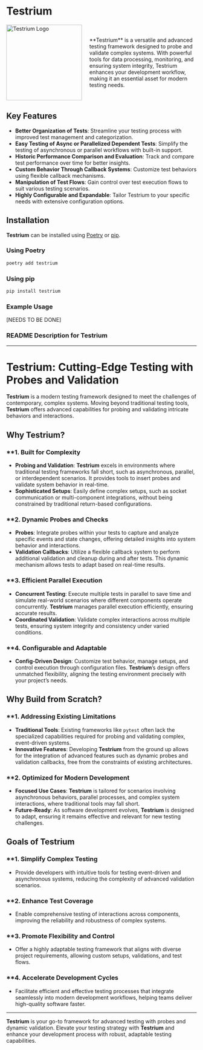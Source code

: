 # **Testrium**

<div style="display: flex; align-items: center;">
  <img src="https://github.com/letalboy/Spectrum/assets/63066865/cf9c60e7-9eba-474c-8cc1-b246e661fd5c" alt="Testrium Logo" width="200" height="200" style="margin-right: 20px;">
  <div>
    <p>**Testrium** is a versatile and advanced testing framework designed to probe and validate complex systems. With powerful tools for data processing, monitoring, and ensuring system integrity, Testrium enhances your development workflow, making it an essential asset for modern testing needs.</p>
  </div>
</div>

## **Key Features**

- **Better Organization of Tests**: Streamline your testing process with improved test management and categorization.
- **Easy Testing of Async or Parallelized Dependent Tests**: Simplify the testing of asynchronous or parallel workflows with built-in support.
- **Historic Performance Comparison and Evaluation**: Track and compare test performance over time for better insights.
- **Custom Behavior Through Callback Systems**: Customize test behaviors using flexible callback mechanisms.
- **Manipulation of Test Flows**: Gain control over test execution flows to suit various testing scenarios.
- **Highly Configurable and Expandable**: Tailor Testrium to your specific needs with extensive configuration options.

## **Installation**

**Testrium** can be installed using [Poetry](https://python-poetry.org/) or [pip](https://pip.pypa.io/en/stable/).

### **Using Poetry**

```bash
poetry add testrium
```

### **Using pip**

```bash
pip install testrium
```

### **Example Usage**

[NEEDS TO BE DONE]

### **README Description for Testrium**

---

# **Testrium: Cutting-Edge Testing with Probes and Validation**

**Testrium** is a modern testing framework designed to meet the challenges of contemporary, complex systems. Moving beyond traditional testing tools, **Testrium** offers advanced capabilities for probing and validating intricate behaviors and interactions.

## **Why Testrium?**

### **1. **Built for Complexity**
- **Probing and Validation**: **Testrium** excels in environments where traditional testing frameworks fall short, such as asynchronous, parallel, or interdependent scenarios. It provides tools to insert probes and validate system behavior in real-time.
- **Sophisticated Setups**: Easily define complex setups, such as socket communication or multi-component integrations, without being constrained by traditional return-based configurations.

### **2. **Dynamic Probes and Checks**
- **Probes**: Integrate probes within your tests to capture and analyze specific events and state changes, offering detailed insights into system behavior and interactions.
- **Validation Callbacks**: Utilize a flexible callback system to perform additional validation and cleanup during and after tests. This dynamic mechanism allows tests to adapt based on real-time results.

### **3. **Efficient Parallel Execution**
- **Concurrent Testing**: Execute multiple tests in parallel to save time and simulate real-world scenarios where different components operate concurrently. **Testrium** manages parallel execution efficiently, ensuring accurate results.
- **Coordinated Validation**: Validate complex interactions across multiple tests, ensuring system integrity and consistency under varied conditions.

### **4. **Configurable and Adaptable**
- **Config-Driven Design**: Customize test behavior, manage setups, and control execution through configuration files. **Testrium**’s design offers unmatched flexibility, aligning the testing environment precisely with your project’s needs.

## **Why Build from Scratch?**

### **1. **Addressing Existing Limitations**
- **Traditional Tools**: Existing frameworks like `pytest` often lack the specialized capabilities required for probing and validating complex, event-driven systems.
- **Innovative Features**: Developing **Testrium** from the ground up allows for the integration of advanced features such as dynamic probes and validation callbacks, free from the constraints of existing architectures.

### **2. **Optimized for Modern Development**
- **Focused Use Cases**: **Testrium** is tailored for scenarios involving asynchronous behaviors, parallel processes, and complex system interactions, where traditional tools may fall short.
- **Future-Ready**: As software development evolves, **Testrium** is designed to adapt, ensuring it remains effective and relevant for new testing challenges.

## **Goals of Testrium**

### **1. **Simplify Complex Testing**
- Provide developers with intuitive tools for testing event-driven and asynchronous systems, reducing the complexity of advanced validation scenarios.

### **2. **Enhance Test Coverage**
- Enable comprehensive testing of interactions across components, improving the reliability and robustness of complex systems.

### **3. **Promote Flexibility and Control**
- Offer a highly adaptable testing framework that aligns with diverse project requirements, allowing custom setups, validations, and test flows.

### **4. **Accelerate Development Cycles**
- Facilitate efficient and effective testing processes that integrate seamlessly into modern development workflows, helping teams deliver high-quality software faster.

---

**Testrium** is your go-to framework for advanced testing with probes and dynamic validation. Elevate your testing strategy with **Testrium** and enhance your development process with robust, adaptable testing capabilities.
